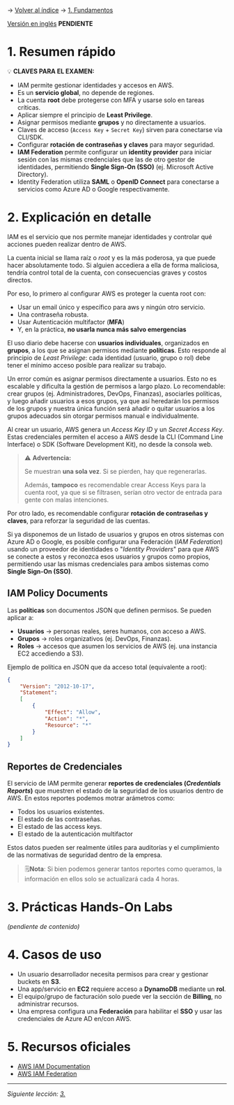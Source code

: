 -> [Volver al índice](./Index.md) -> [1. Fundamentos](./1.%20Fundamentos.md)

[Versión en inglés](/SAA-C03/en/2.%20IAM%20-%20Identity%20and%20Access%20Management.md) **PENDIENTE**

# 1. Resumen rápido

💡 **CLAVES PARA EL EXAMEN:**

- IAM permite gestionar identidades y accesos en AWS.
- Es un **servicio global**, no depende de regiones.
- La cuenta **root** debe protegerse con MFA y usarse solo en tareas críticas.
- Aplicar siempre el principio de **Least Privilege**.
- Asignar permisos mediante **grupos** y no directamente a usuarios.
- Claves de acceso (`Access Key` + `Secret Key`) sirven para conectarse vía CLI/SDK.
- Configurar **rotación de contraseñas y claves** para mayor seguridad.
- **IAM Federation** permite configurar un **identity provider** para iniciar sesión con las mismas credenciales que las de otro gestor de identidades, permitiendo **Single Sign-On (SSO)** (ej. Microsoft Active Directory).
- Identity Federation utiliza **SAML** o **OpenID Connect** para conectarse a servicios como Azure AD o Google respectivamente.

# 2. Explicación en detalle

IAM es el servicio que nos permite manejar identidades y controlar qué acciones pueden realizar dentro de AWS.

La cuenta inicial se llama raíz o *root* y es la más poderosa, ya que puede hacer absolutamente todo. Si alguien accediera a ella de forma maliciosa, tendría control total de la cuenta, con consecuencias graves y costos directos.

Por eso, lo primero al configurar AWS es proteger la cuenta root con:

- Usar un email único y específico para aws y ningún otro servicio.
- Una contraseña robusta.
- Usar Autenticación multifactor (**MFA**)
- Y, en la práctica, **no usarla nunca más salvo emergencias**

El uso diario debe hacerse con **usuarios individuales**, organizados en **grupos**, a los que se asignan permisos mediante **políticas**.
Esto responde al principio de *Least Privilege*: cada identidad (usuario, grupo o rol) debe tener el mínimo acceso posible para realizar su trabajo.

Un error común es asignar permisos directamente a usuarios. Esto no es escalable y dificulta la gestión de permisos a largo plazo.
Lo recomendable: crear grupos (ej. Administradores, DevOps, Finanzas), asociarles políticas, y luego añadir usuarios a esos grupos, ya que así heredarán los permisos de los grupos y nuestra única función será añadir o quitar usuarios a los grupos adecuados sin otorgar permisos manual e individualmente.

Al crear un usuario, AWS genera un *Access Key ID* y un *Secret Access Key*. Estas credenciales permiten el acceso a AWS desde la CLI (Command Line Interface) o SDK (Software Development Kit), no desde la consola web.

>⚠️ **Advertencia:**
>
> Se muestran **una sola vez**. Si se pierden, hay que regenerarlas.
>
> Además, **tampoco** es recomendable crear Access Keys para la cuenta root, ya que si se filtrasen, serían otro vector de entrada para gente con malas intenciones.

Por otro lado, es recomendable configurar **rotación de contraseñas y claves**, para reforzar la seguridad de las cuentas.

Si ya disponemos de un listado de usuarios y grupos en otros sistemas con Azure AD o Google, es posible configurar una Federación (*IAM Federation*) usando un proveedor de identidades o "*Identity Providers*" para que AWS se conecte a estos y reconozca esos usuarios y grupos como propios, permitiendo usar las mismas credenciales para ambos sistemas como **Single Sign-On (SSO)**.

## IAM Policy Documents

Las **políticas** son documentos JSON que definen permisos.
Se pueden aplicar a:

- **Usuarios** → personas reales, seres humanos, con acceso a AWS.
- **Grupos** → roles organizativos (ej. DevOps, Finanzas).
- **Roles** → accesos que asumen los servicios de AWS (ej. una instancia EC2 accediendo a S3).

Ejemplo de política en JSON que da acceso total (equivalente a root):

```json
{
    "Version": "2012-10-17",
    "Statement":
    [
        {
            "Effect": "Allow",
            "Action": "*",
            "Resource": "*"
        }
    ]
}
```

## Reportes de Credenciales

El servicio de IAM permite generar **reportes de credenciales (*Credentials Reports*)** que muestren el estado de la seguridad de los usuarios dentro de AWS. En estos reportes podemos motrar arámetros como:

- Todos los usuarios existentes.
- El estado de las contraseñas.
- El estado de las access keys.
- El estado de la autenticación multifactor

Estos datos pueden ser realmente útiles para auditorías y el cumplimiento de las normativas de seguridad dentro de la empresa.

> 🗒️**Nota**: Si bien podemos generar tantos reportes como queramos, la información en ellos solo se actualizará cada 4 horas.

# 3. Prácticas Hands-On Labs

*(pendiente de contenido)*

# 4. Casos de uso

- Un usuario desarrollador necesita permisos para crear y gestionar buckets en **S3**.
- Una app/servicio en **EC2** requiere acceso a **DynamoDB** mediante un **rol**.
- El equipo/grupo de facturación solo puede ver la sección de **Billing**, no administrar recursos.
- Una empresa configura una **Federación** para habilitar el **SSO** y usar las credenciales de Azure AD en/con AWS.

# 5. Recursos oficiales

- [AWS IAM Documentation](https://docs.aws.amazon.com/IAM/latest/UserGuide/introduction.html)
- [AWS IAM Federation](https://docs.aws.amazon.com/es_es/IAM/latest/UserGuide/id_roles_providers.html)

---

*Siguiente lección: [3. ](./3.%20)*
